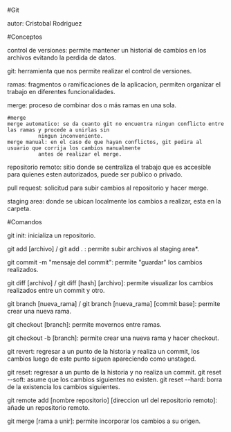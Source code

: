#Git

autor: Cristobal Rodriguez

#Conceptos

control de versiones: permite mantener un historial de cambios en los archivos evitando la perdida de datos.

git: herramienta que nos permite realizar el control de versiones.

ramas: fragmentos o ramificaciones de la aplicacion, permiten  organizar el trabajo en diferentes funcionalidades.

merge: proceso de combinar dos o más ramas en una sola.
	
	#merge 
	merge automatico: se da cuanto git no encuentra ningun conflicto entre las ramas y procede a unirlas sin 
			  ningun inconveniente.
	merge manual: en el caso de que hayan conflictos, git pedira al usuario que corrija los cambios manualmente
		      antes de realizar el merge.

repositorio remoto: sitio donde se centraliza el trabajo que es accesible para quienes esten autorizados, puede 
		    ser publico o privado.

pull request: solicitud para subir cambios al repositorio y hacer merge.

staging area: donde se ubican localmente los cambios a realizar, esta en la carpeta.

#Comandos 

git init: inicializa un repositorio.

git add [archivo] / git add . : permite subir archivos al staging area*.

git commit -m "mensaje del commit": permite "guardar" los cambios realizados.

git diff [archivo] / git diff [hash] [archivo]: permite visualizar los cambios realizados entre un commit y otro.

git branch [nueva_rama] / git branch [nueva_rama] [commit base]: permite crear una nueva rama.

git checkout [branch]: permite movernos entre ramas. 

git checkout -b [branch]: permite crear una nueva rama y hacer checkout.

git revert: regresar a un punto de la historia y realiza un commit, los cambios luego de este punto siguen 
	    apareciendo como unstaged.

git reset: regresar a un punto de la historia y no realiza un commit.
	   git reset --soft: asume que los cambios siguientes no existen.
	   git reset --hard: borra de la existencia los cambios siguientes.

git remote add [nombre repositorio] [direccion url del repositorio remoto]: añade un repositorio remoto.

git merge [rama a unir]: permite incorporar los cambios a su origen.
